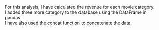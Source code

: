 For this analysis, I have calculated the revenue for each movie category.  
I added three more category to the database using the DataFrame in pandas.  
I have also used the concat function to concatenate the data.
